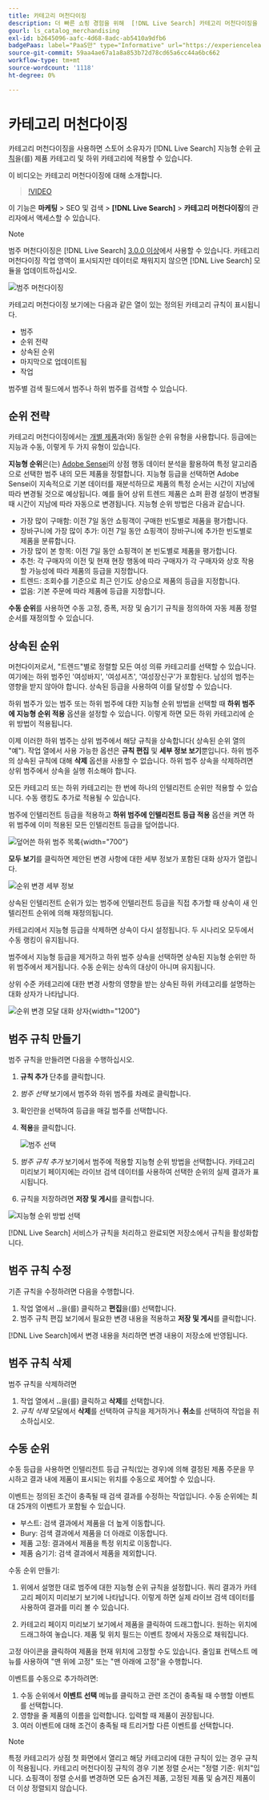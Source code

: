 ```yaml
---
title: 카테고리 머천다이징
description: 더 빠른 쇼핑 경험을 위해  [!DNL Live Search] 카테고리 머천다이징을 사용하십시오.
gourl: ls_catalog_merchandising
exl-id: b2645096-aafc-4d68-8adc-ab5410a9dfb6
badgePaas: label="PaaS만" type="Informative" url="https://experienceleague.adobe.com/ko/docs/commerce/user-guides/product-solutions" tooltip="Adobe Commerce 온 클라우드 프로젝트(Adobe 관리 PaaS 인프라) 및 온프레미스 프로젝트에만 적용됩니다."
source-git-commit: 59aa4ae67a1a8a853b72d78cd65a6cc44a6bc662
workflow-type: tm+mt
source-wordcount: '1118'
ht-degree: 0%

---
```


# 카테고리 머천다이징

카테고리 머천다이징을 사용하면 스토어 소유자가 [!DNL Live Search] 지능형 순위 [규칙](rules.md)을(를) 제품 카테고리 및 하위 카테고리에 적용할 수 있습니다.

이 비디오는 카테고리 머천다이징에 대해 소개합니다.

>[!VIDEO](https://video.tv.adobe.com/v/3424617)

이 기능은 **마케팅** > SEO 및 검색 > **[!DNL Live Search]** > **카테고리 머천다이징**&#x200B;의 관리자에서 액세스할 수 있습니다.

>[!NOTE]
>
>범주 머천다이징은 [!DNL Live Search] [3.0.0 이상](release-notes.md)에서 사용할 수 있습니다. 카테고리 머천다이징 작업 영역이 표시되지만 데이터로 채워지지 않으면 [!DNL Live Search] 모듈을 업데이트하십시오.

![범주 머천다이징](assets/category_workspace.png)

카테고리 머천다이징 보기에는 다음과 같은 열이 있는 정의된 카테고리 규칙이 표시됩니다.

* 범주
* 순위 전략
* 상속된 순위
* 마지막으로 업데이트됨
* 작업

범주별 검색 필드에서 범주나 하위 범주를 검색할 수 있습니다.

## 순위 전략

카테고리 머천다이징에서는 [개별 제품](rules-workspace.md)과(와) 동일한 순위 유형을 사용합니다.
등급에는 지능과 수동, 이렇게 두 가지 유형이 있습니다.

**지능형 순위**&#x200B;은(는) [Adobe Sensei](https://www.adobe.com/sensei.html)의 상점 행동 데이터 분석을 활용하여 특정 알고리즘으로 선택한 범주 내의 모든 제품을 정렬합니다. 지능형 등급을 선택하면 Adobe Sensei이 지속적으로 기본 데이터를 재분석하므로 제품의 특정 순서는 시간이 지남에 따라 변경될 것으로 예상됩니다. 예를 들어 상위 트렌드 제품은 쇼퍼 환경 설정이 변경될 때 시간이 지남에 따라 자동으로 변경됩니다.
지능형 순위 방법은 다음과 같습니다.

* 가장 많이 구매함: 이전 7일 동안 쇼핑객이 구매한 빈도별로 제품을 평가합니다.
* 장바구니에 가장 많이 추가: 이전 7일 동안 쇼핑객이 장바구니에 추가한 빈도별로 제품을 분류합니다.
* 가장 많이 본 항목: 이전 7일 동안 쇼핑객이 본 빈도별로 제품을 평가합니다.
* 추천: 각 구매자의 이전 및 현재 현장 행동에 따라 구매자가 각 구매자와 상호 작용할 가능성에 따라 제품의 등급을 지정합니다.
* 트렌드: 조회수를 기준으로 최근 인기도 상승으로 제품의 등급을 지정합니다.
* 없음: 기본 주문에 따라 제품에 등급을 지정합니다.

**수동 순위**&#x200B;를 사용하면 수동 고정, 증폭, 저장 및 숨기기 규칙을 정의하여 자동 제품 정렬 순서를 재정의할 수 있습니다.

## 상속된 순위

머천다이저로서, &quot;트렌드&quot;별로 정렬할 모든 여성 의류 카테고리를 선택할 수 있습니다. 여기에는 하위 범주인 &#39;여성바지&#39;, &#39;여성셔츠&#39;, &#39;여성장신구&#39;가 포함된다. 남성의 범주는 영향을 받지 않아야 합니다. 상속된 등급을 사용하여 이를 달성할 수 있습니다.

하위 범주가 있는 범주 또는 하위 범주에 대한 지능형 순위 방법을 선택할 때 **하위 범주에 지능형 순위 적용** 옵션을 설정할 수 있습니다. 이렇게 하면 모든 하위 카테고리에 순위 방법이 적용됩니다.

이제 이러한 하위 범주는 상위 범주에서 해당 규칙을 상속합니다( 상속된 순위 열의 &quot;예&quot;). 작업 열에서 사용 가능한 옵션은 **규칙 편집** 및 **세부 정보 보기**&#x200B;뿐입니다. 하위 범주의 상속된 규칙에 대해 **삭제** 옵션을 사용할 수 없습니다. 하위 범주 상속을 삭제하려면 상위 범주에서 상속을 실행 취소해야 합니다.

모든 카테고리 또는 하위 카테고리는 한 번에 하나의 인텔리전트 순위만 적용할 수 있습니다. 수동 랭킹도 추가로 적용될 수 있습니다.

범주에 인텔리전트 등급을 적용하고 **하위 범주에 인텔리전트 등급 적용** 옵션을 켜면 하위 범주에 이미 적용된 모든 인텔리전트 등급을 덮어씁니다.

![덮어쓴 하위 범주 목록](assets/category_overwite_subs.png){width="700"}

**모두 보기**&#x200B;를 클릭하면 제안된 변경 사항에 대한 세부 정보가 포함된 대화 상자가 열립니다.

![순위 변경 세부 정보](assets/category_overwrite.png)

상속된 인텔리전트 순위가 있는 범주에 인텔리전트 등급을 직접 추가할 때 상속이 새 인텔리전트 순위에 의해 재정의됩니다.

카테고리에서 지능형 등급을 삭제하면 상속이 다시 설정됩니다.
두 시나리오 모두에서 수동 랭킹이 유지됩니다.

범주에서 지능형 등급을 제거하고 하위 범주 상속을 선택하면 상속된 지능형 순위만 하위 범주에서 제거됩니다. 수동 순위는 상속의 대상이 아니며 유지됩니다.

상위 수준 카테고리에 대한 변경 사항의 영향을 받는 상속된 하위 카테고리를 설명하는 대화 상자가 나타납니다.

![순위 변경 모달 대화 상자](assets/category_overwrite_modal.png){width="1200"}

## 범주 규칙 만들기

범주 규칙을 만들려면 다음을 수행하십시오.

1. **규칙 추가** 단추를 클릭합니다.
1. _범주 선택_ 보기에서 범주와 하위 범주를 차례로 클릭합니다.
1. 확인란을 선택하여 등급을 매길 범주를 선택합니다.
1. **적용**&#x200B;을 클릭합니다.

   ![범주 선택](assets/category_select.png)

1. _범주 규칙 추가_ 보기에서 범주에 적용할 지능형 순위 방법을 선택합니다.
카테고리 미리보기 페이지에는 라이브 검색 데이터를 사용하여 선택한 순위의 실제 결과가 표시됩니다.
1. 규칙을 저장하려면 **저장 및 게시**&#x200B;를 클릭합니다.

![지능형 순위 방법 선택](assets/category_ranking.png)

[!DNL Live Search] 서비스가 규칙을 처리하고 완료되면 저장소에서 규칙을 활성화합니다.

## 범주 규칙 수정

기존 규칙을 수정하려면 다음을 수행합니다.

1. 작업 열에서 **..**&#x200B;을(를) 클릭하고 **편집**&#x200B;을(를) 선택합니다.
1. 범주 규칙 편집 보기에서 필요한 변경 내용을 적용하고 **저장 및 게시**&#x200B;를 클릭합니다.

[!DNL Live Search]에서 변경 내용을 처리하면 변경 내용이 저장소에 반영됩니다.

## 범주 규칙 삭제

범주 규칙을 삭제하려면

1. 작업 열에서 **..**&#x200B;을(를) 클릭하고 **삭제**&#x200B;를 선택합니다.
1. _규칙 삭제_ 모달에서 **삭제**&#x200B;를 선택하여 규칙을 제거하거나 **취소**&#x200B;를 선택하여 작업을 취소하십시오.

## 수동 순위

수동 등급을 사용하면 인텔리전트 등급 규칙(있는 경우)에 의해 결정된 제품 주문을 무시하고 결과 내에 제품이 표시되는 위치를 수동으로 제어할 수 있습니다.

이벤트는 정의된 조건이 충족될 때 검색 결과를 수정하는 작업입니다. 수동 순위에는 최대 25개의 이벤트가 포함될 수 있습니다.

* 부스트: 검색 결과에서 제품을 더 높게 이동합니다.
* Bury: 검색 결과에서 제품을 더 아래로 이동합니다.
* 제품 고정: 결과에서 제품을 특정 위치로 이동합니다.
* 제품 숨기기: 검색 결과에서 제품을 제외합니다.

수동 순위 만들기:

1. 위에서 설명한 대로 범주에 대한 지능형 순위 규칙을 설정합니다. 쿼리 결과가 카테고리 페이지 미리보기 보기에 나타납니다. 이렇게 하면 실제 라이브 검색 데이터를 사용하여 결과를 미리 볼 수 있습니다.

1. 카테고리 페이지 미리보기 보기에서 제품을 클릭하여 드래그합니다. 원하는 위치에 드래그하여 놓습니다. 제품 및 위치 필드는 이벤트 창에서 자동으로 채워집니다.

고정 아이콘을 클릭하여 제품을 현재 위치에 고정할 수도 있습니다. 줄임표 컨텍스트 메뉴를 사용하여 &quot;맨 위에 고정&quot; 또는 &quot;맨 아래에 고정&quot;을 수행합니다.

이벤트를 수동으로 추가하려면:

1. 수동 순위에서 **이벤트 선택** 메뉴를 클릭하고 관련 조건이 충족될 때 수행할 이벤트를 선택합니다.
1. 영향을 줄 제품의 이름을 입력합니다. 입력할 때 제품이 권장됩니다.
1. 여러 이벤트에 대해 조건이 충족될 때 트리거할 다른 이벤트를 선택합니다.

>[!NOTE]
>
>특정 카테고리가 상점 첫 화면에서 열리고 해당 카테고리에 대한 규칙이 있는 경우 규칙이 적용됩니다. 카테고리 머천다이징 규칙의 경우 기본 정렬 순서는 &quot;정렬 기준: 위치&quot;입니다. 쇼핑객이 정렬 순서를 변경하면 모든 숨겨진 제품, 고정된 제품 및 숨겨진 제품이 더 이상 정렬되지 않습니다.
